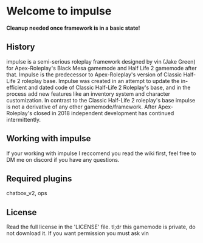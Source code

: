# Welcome to impulse
**Cleanup needed once framework is in a basic state!**

## History
impulse is a semi-serious roleplay framework designed by vin (Jake Green) for Apex-Roleplay's Black Mesa gamemode and Half Life 2 gamemode after that. Impulse is the predecessor to Apex-Roleplay's version of Classic Half-Life 2 roleplay base. Impulse was created in an attempt to update  the in-efficient and dated code of Classic Half-Life 2 Roleplay's base, and in the process add new features like an inventory system and character customization. In contrast to the Classic Half-Life 2 roleplay's base impulse is not a derivative of any other gamemode/framework. After Apex-Roleplay's closed in 2018 independent development has continued intermittently.

## Working with impulse
If your working with impulse I reccomend you read the wiki first, feel free to DM me on discord if you have any questions.

## Required plugins
chatbox_v2, ops

## License
Read the full license in the 'LICENSE' file.
tl;dr this gamemode is private, do not download it. If you want permission you must ask vin

